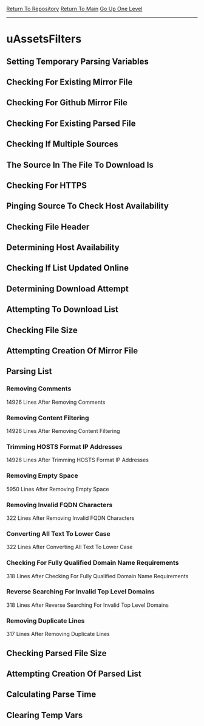 [Return To Repository](https://github.com/deathbybandaid/piholeparser/)
[Return To Main](https://github.com/deathbybandaid/piholeparser/blob/master/RecentRunLogs/Mainlog.md)
[Go Up One Level](https://github.com/deathbybandaid/piholeparser/blob/master/RecentRunLogs/TopLevelScripts/30-Processing-External-Blacklists.md)
____________________________________
# uAssetsFilters
## Setting Temporary Parsing Variables
## Checking For Existing Mirror File
## Checking For Github Mirror File
## Checking For Existing Parsed File
## Checking If Multiple Sources
## The Source In The File To Download Is
## Checking For HTTPS
## Pinging Source To Check Host Availability
## Checking File Header
## Determining Host Availability
## Checking If List Updated Online
## Determining Download Attempt
## Attempting To Download List
## Checking File Size
## Attempting Creation Of Mirror File
## Parsing List
### Removing Comments
14926 Lines After Removing Comments
### Removing Content Filtering
14926 Lines After Removing Content Filtering
### Trimming HOSTS Format IP Addresses
14926 Lines After Trimming HOSTS Format IP Addresses
### Removing Empty Space
5950 Lines After Removing Empty Space
### Removing Invalid FQDN Characters
322 Lines After Removing Invalid FQDN Characters
### Converting All Text To Lower Case
322 Lines After Converting All Text To Lower Case
### Checking For Fully Qualified Domain Name Requirements
318 Lines After Checking For Fully Qualified Domain Name Requirements
### Reverse Searching For Invalid Top Level Domains
318 Lines After Reverse Searching For Invalid Top Level Domains
### Removing Duplicate Lines
317 Lines After Removing Duplicate Lines
## Checking Parsed File Size
## Attempting Creation Of Parsed List
## Calculating Parse Time
## Clearing Temp Vars
